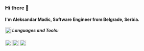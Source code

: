 ### Hi there 👋

#### I'm Aleksandar Madic, Software Engineer from Belgrade, Serbia.

<a href="https://www.linkedin.com/in/alemadic/">
  <img align="left" alt="Aleksandar's linkedin" height="20" src="https://img.shields.io/badge/LinkedIn-0077B5?style=for-the-badge&logo=linkedin&logoColor=white" />
</a>

##### Languages and Tools: 

<code><img height="20" src="https://img.shields.io/badge/C%23-239120?style=for-the-badge&logo=c-sharp&logoColor=white"></code>
<code><img height="20" src="https://img.shields.io/badge/Microsoft%20SQL%20Sever-CC2927?style=for-the-badge&logo=microsoft%20sql%20server&logoColor=white"></code>
<code><img height="20" src="https://img.shields.io/badge/Vue.js-35495E?style=for-the-badge&logo=vuedotjs&logoColor=4FC08D"></code>

<!-- - ⚙️ I use daily: `.cs`, `.vue`, `sql` -->
 
<!-- **madic00/madic00** is a ✨ _special_ ✨ repository because its `README.md` (this file) appears on your GitHub profile.

Here are some ideas to get you started:

- 🔭 I’m currently working on ...
- 🌱 I’m currently learning ...
- 👯 I’m looking to collaborate on ...
- 🤔 I’m looking for help with ...
- 💬 Ask me about ...
- 📫 How to reach me: ...
- 😄 Pronouns: ...
- ⚡ Fun fact: ...
-->
